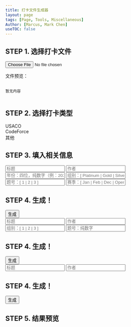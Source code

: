 ```yaml
---
title: 打卡文件生成器
layout: page
tags: [Page, Tools, Miscellaneous]
Author: [Marcus, Mark Chen]
useTOC: false
---
```

<script src="{{ site.baseurl }}/js/file-generator.js"></script>


## STEP 1. 选择打卡文件

<input type='file' accept=".md,.markdown" onchange='openFile(event)'><br>

文件预览：

<pre style="max-height: 15rem; overflow-y: auto;">
<code id="inFileContent">
暂无内容
</code>
</pre>

## STEP 2. 选择打卡类型
<div class="button-box" id="selectors">
    <div 
        class="main-button" id="usacoSelector" onclick="chooseSelector('usaco')"
        style="margin-right: 0; border-radius: 24px 0 0 24px;"
    >
        USACO
    </div>
    <div
        class="main-button" id="codeforceSelector" onclick="chooseSelector('codeforce')"
        style="margin-right: 0; margin-left: 0; border-radius: 0;"
    >
        CodeForce
    </div>
    <div
        class="main-button" id="otherSelector" onclick="chooseSelector('other')"
        style="margin-left: 0; border-radius: 0 24px 24px 0;"
    >
        其他
    </div>
</div>

## STEP 3. 填入相关信息

<div>
    <div id="usaco" class="input">
<input type="text" name="firstname" value="" id="utitle" placeholder="标题">
<input type="text" name="firstname" value="" id="uauthor" placeholder="作者">
<input type="text" name="firstname" value="" id="uyear" placeholder="年份：四位，纯数字（例：2020）">
<input type="text" name="firstname" value="" id="ugroup" placeholder="组别：[ Platinum | Gold | Silver | Bronze ]" >
<input type="text" name="firstname" value="" id="uquestion" placeholder="题号：[ 1 | 2 | 3 ]">
<input type="text" name="firstname" value="" id="useason" placeholder="赛季：[ Jan | Feb | Dec | Open ]">
<h2>STEP 4. 生成！</h2>
<button class="main-button" onclick="generateFile(generateU)">生成</button>
    </div>
    <div id="codeforce" class="input">
<input type="text" name="firstname" value="" id="ctitle" placeholder="标题" >
<input type="text" name="firstname" value="" id="cauthor" placeholder="作者" >
<input type="text" name="firstname" value="" id="cgroup" placeholder="组别：[ 1 | 2 | 3 ]" >
<input type="text" name="firstname" value="" id="cquestion" placeholder="题号：纯数字" >
<h2>STEP 4. 生成！</h2>
<button class="main-button" onclick="generateFile(generateC)">生成</button>
    </div>
    <div id="other" class="input">
<input type="text" name="firstname" value="" id="otitle" placeholder="标题" >
<input type="text" name="firstname" value="" id="oauthor" placeholder="作者" >
<h2>STEP 4. 生成！</h2>
<button class="main-button" onclick="generateFile(generateO)">生成</button>
    </div>
</div>

## STEP 5. 结果预览

<pre style="max-height: 15rem; overflow-y: auto;">
<code id="outPreview">
</code>
</pre>

<script>
    if (document.readyState !== 'loading') {
        chooseSelector("usaco");
    } else {
        document.addEventListener('DOMContentLoaded', chooseSelector("usaco"));
    }
</script>
